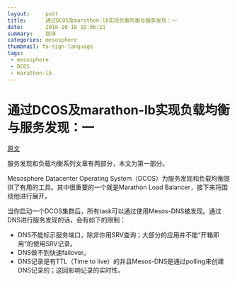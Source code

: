 ```yaml
---
layout:     post
title:      通过DCOS及marathon-lb实现负载均衡与服务发现：一
date:       2016-10-18 18:06:21
summary:    拙译
categories: mesosphere
thumbnail: fa-sign-language
tags:
 - mesosphere
 - DCOS
 - marathon-lb
---
```


# 通过DCOS及marathon-lb实现负载均衡与服务发现：一


[原文][1]


服务发现和负载均衡系列文章有两部分，本文为第一部分。


Mesosphere Datacenter Operating System（DCOS）为服务发现和负载均衡提供了有用的工具。其中很重要的一个就是Marathon Load Balancer，接下来将围绕他进行展开。


当你启动一个DCOS集群后，所有task可以通过使用Mesos-DNS被发现。通过DNS进行服务发现的话，会有如下的限制：

- DNS不能标示服务端口，除非你用SRV查询；大部分的应用并不能“开箱即用”的使用SRV记录。
- DNS做不到快速failover。
- DNS记录是有TTL（Time to live）的并且Mesos-DNS是通过polling来创建DNS记录的；这回影响记录的实时性。


[1]: https://mesosphere.com/blog/2015/12/04/dcos-marathon-lb/